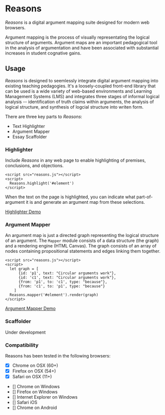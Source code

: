 # Reasons

*Reasons* is a digital argument mapping suite designed for modern web browsers. 

Argument mapping is the process of visually representating the logical structure of arguments.  Argument maps are an important pedagogical tool in the analysis of argumentation and have been associated with substantial increases in student cognative gains.


## Usage

*Reasons* is designed to seemlessly integrate digital argument mapping into existing teaching pedagogies.  It's a loosely-coupled front-end library that can be used is a wide variety of web-based environments and Learning Management Systems (LMS) and integrates three stages of informal logical analysis -- identification of truth claims within arguments, the analysis of logical structure, and synthesis of logcial structure into writen form.

There are three key parts to *Reasons*:

  - Text Highlighter
  - Argument Mapper
  - Essay Scaffolder 


### Highlighter  

Include *Reasons* in any web page to enable highlighting of premises, conclusions, and objections.

    <script src="reasons.js"></script>
    <script>
      Reasons.highlight('#element')
    </script>

When the text on the page is highlighted, you can indicate what part-of-argument it is and generate an argument map from these selections.

[Highlighter Demo](http://dave.kinkead.com.au/reasons/demo/highlighter)


### Argument Mapper

An argument map is just a directed graph representing the logical structure of an argument.  The `Mapper` module consists of a data structure (the graph) and a rendering engine (HTML Canvas).  The graph consists of an array of nodes containing propositional statements and edges linking them together.

    <script src="reasons.js"></script>
    <script>
      let graph = [
          {id: 'p1', text: "Circular arguments work"},
          {id: 'c1', text: "Circular arguments work"},
          {from: 'p1', to: 'c1', type: "because"},
          {from: 'c1', to: 'p1', type: "because"}
        ]
      Reasons.mapper('#element').render(graph)
    </script>
    

[Argument Mapper Demo](http://dave.kinkead.com.au/reasons/)

### Scaffolder

Under development

### Compatibility

Reasons has been tested in the following browsers:

  - [X] Chrome on OSX (60+)
  - [X] Firefox on OSX (54+)
  - [X] Safari on OSX (11+)
  - [] Chrome on Windows 
  - [] Firefox on Windows 
  - [] Internet Explorer on Windows  
  - [] Safari iOS
  - [] Chrome on Android

